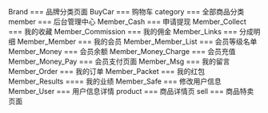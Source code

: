 Brand === 品牌分类页面
BuyCar === 购物车
category === 全部商品分类
member === 后台管理中心
Member_Cash === 申请提现
Member_Collect === 我的收藏
Member_Commission === 我的佣金
Member_Links === 分成明细
Member_Member === 我的会员
Member_Member_List === 会员等级名单
Member_Money === 会员余额
Member_Money_Charge === 会员充值
Member_Money_Pay === 会员支付页面
Member_Msg === 我的留言
Member_Order === 我的订单
Member_Packet === 我的红包
Member_Results ==== 我的业绩
Member_Safe === 修改用户信息
Member_User === 用户信息详情
product === 商品详情页
sell === 商品特卖页面